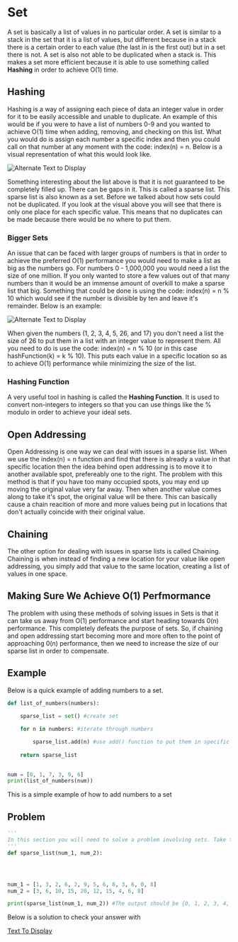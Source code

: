 # **Set**

A set is basically a list of values in no particular order. A set is similar to a stack in the set that it is a list of values, but different because in a stack there is a certain order to each value (the last in is the first out) but in a set there is not. A set is also not able to be duplicated when a stack is. This makes a set more efficient because it is able to use something called **Hashing** in order to achieve O(1) time.

## Hashing

Hashing is a way of assigning each piece of data an integer value in order for it to be easily accessible and unable to duplicate. An example of this would be if you were to have a list of numbers 0-9 and you wanted to achieve O(1) time when adding, removing, and checking on this list. What you would do is assign each number a specific index and then you could call on that number at any moment with the code: index(n) = n. Below is a visual representation of what this would look like.

![Alternate Text to Display](hashing_1.png)

Something interesting about the list above is that it is not guaranteed to be completely filled up. There can be gaps in it. This is called a sparse list. This sparse list is also known as a set. Before we talked about how sets could not be duplicated. If you look at the visual above you will see that there is only one place for each specific value. This means that no duplicates can be made because there would be no where to put them.

### Bigger Sets

An issue that can be faced with larger groups of numbers is that in order to achieve the preferred O(1) performance you would need to make a list as big as the numbers go. For numbers 0 - 1,000,000 you would need a list the size of one million. If you only wanted to store a few values out of that many numbers than it would be an immense amount of overkill to make a sparse list that big. Something that could be done is using the code: index(n) = n % 10 which would see if the number is divisible by ten and leave it's remainder. Below is an example:

![Alternate Text to Display](hashing_2.jpg)

When given the numbers (1, 2, 3, 4, 5, 26, and 17) you don't need a list the size of 26 to put them in a list with an integer value to represent them. All you need to do is use the code: index(n) = n % 10 (or in this case hashFunction(k) = k % 10). This puts each value in a specific location so as to achieve O(1) performance while minimizing the size of the list.

### Hashing Function

A very useful tool in hashing is called the **Hashing Function**. It is used to convert non-integers to integers so that you can use things like the % modulo in order to achieve your ideal sets.

## Open Addressing

Open Addressing is one way we can deal with issues in a sparse list. When we use the index(n) = n function and find that there is already a value in that specific location then the idea behind open addressing is to move it to another available spot, prefereably one to the right. The problem with this method is that if you have too many occupied spots, you may end up moving the original value very far away. Then when another value comes along to take it's spot, the original value will be there. This can basically cause a chain reacition of more and more values being put in locations that don't actually coincide with their original value.

## Chaining

The other option for dealing with issues in sparse lists is called Chaining. Chaining is when instead of finding a new location for your value like open addressing, you simply add that value to the same location, creating a list of values in one space.

## Making Sure We Achieve O(1) Perfmormance

The problem with using these methods of solving issues in Sets is that it can take us away from O(1) performance and start heading towards 0(n) performance. This completely defeats the purpose of sets. So, if chaining and open addressing start becoming more and more often to the point of approaching 0(n) performance, then we need to increase the size of our sparse list in order to compensate.

## Example

Below is a quick example of adding numbers to a set.

```Python 
def list_of_numbers(numbers):
    
    sparse_list = set() #create set

    for n in numbers: #iterate through numbers

        sparse_list.add(n) #use add() function to put them in specific locations
    
    return sparse_list
    

num = [0, 1, 7, 3, 9, 6]
print(list_of_numbers(num))

```
This is a simple example of how to add numbers to a set

## Problem

```Python
'''
In this section you will need to solve a problem involving sets. Take the two lists of numbers given and combine them into a set without repeating any numbers
'''
def sparse_list(num_1, num_2):




num_1 = [1, 3, 2, 6, 2, 9, 5, 6, 8, 3, 6, 0, 8]
num_2 = [3, 6, 10, 15, 20, 12, 15, 4, 6, 8]

print(sparse_list(num_1, num_2)) #The output should be {0, 1, 2, 3, 4, 5, 6, 8, 9, 10, 12, 15, 20}
```
Below is a solution to check your answer with

[Text To Display](sets(1)solution.py)
